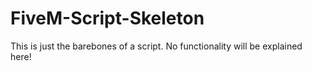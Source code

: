 # FiveM-Script-Skeleton
This is just the barebones of a script. No functionality will be explained here!
